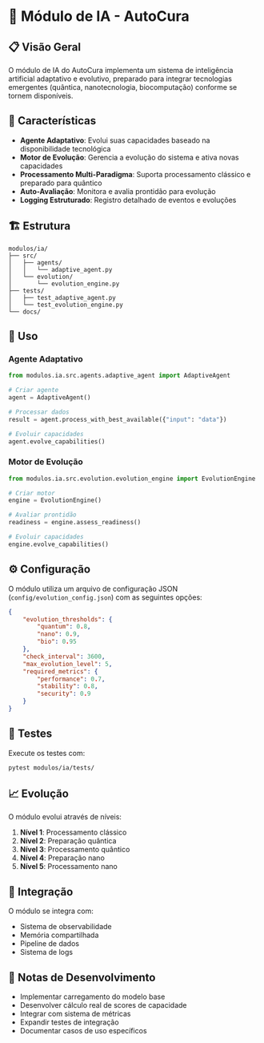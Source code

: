 # 🧠 Módulo de IA - AutoCura

## 📋 Visão Geral

O módulo de IA do AutoCura implementa um sistema de inteligência artificial adaptativo e evolutivo, preparado para integrar tecnologias emergentes (quântica, nanotecnologia, biocomputação) conforme se tornem disponíveis.

## 🎯 Características

- **Agente Adaptativo**: Evolui suas capacidades baseado na disponibilidade tecnológica
- **Motor de Evolução**: Gerencia a evolução do sistema e ativa novas capacidades
- **Processamento Multi-Paradigma**: Suporta processamento clássico e preparado para quântico
- **Auto-Avaliação**: Monitora e avalia prontidão para evolução
- **Logging Estruturado**: Registro detalhado de eventos e evoluções

## 🏗️ Estrutura

```
modulos/ia/
├── src/
│   ├── agents/
│   │   └── adaptive_agent.py
│   └── evolution/
│       └── evolution_engine.py
├── tests/
│   ├── test_adaptive_agent.py
│   └── test_evolution_engine.py
└── docs/
```

## 🚀 Uso

### Agente Adaptativo

```python
from modulos.ia.src.agents.adaptive_agent import AdaptiveAgent

# Criar agente
agent = AdaptiveAgent()

# Processar dados
result = agent.process_with_best_available({"input": "data"})

# Evoluir capacidades
agent.evolve_capabilities()
```

### Motor de Evolução

```python
from modulos.ia.src.evolution.evolution_engine import EvolutionEngine

# Criar motor
engine = EvolutionEngine()

# Avaliar prontidão
readiness = engine.assess_readiness()

# Evoluir capacidades
engine.evolve_capabilities()
```

## ⚙️ Configuração

O módulo utiliza um arquivo de configuração JSON (`config/evolution_config.json`) com as seguintes opções:

```json
{
    "evolution_thresholds": {
        "quantum": 0.8,
        "nano": 0.9,
        "bio": 0.95
    },
    "check_interval": 3600,
    "max_evolution_level": 5,
    "required_metrics": {
        "performance": 0.7,
        "stability": 0.8,
        "security": 0.9
    }
}
```

## 🧪 Testes

Execute os testes com:

```bash
pytest modulos/ia/tests/
```

## 📈 Evolução

O módulo evolui através de níveis:

1. **Nível 1**: Processamento clássico
2. **Nível 2**: Preparação quântica
3. **Nível 3**: Processamento quântico
4. **Nível 4**: Preparação nano
5. **Nível 5**: Processamento nano

## 🔄 Integração

O módulo se integra com:

- Sistema de observabilidade
- Memória compartilhada
- Pipeline de dados
- Sistema de logs

## 📝 Notas de Desenvolvimento

- Implementar carregamento do modelo base
- Desenvolver cálculo real de scores de capacidade
- Integrar com sistema de métricas
- Expandir testes de integração
- Documentar casos de uso específicos 